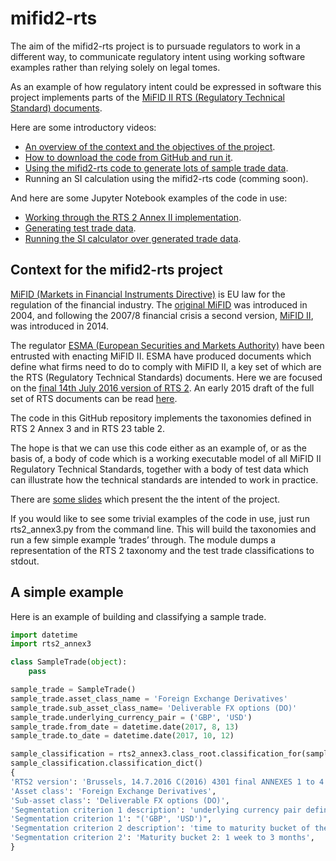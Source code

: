 # mifid2-rts

The aim of the mifid2-rts project is to pursuade regulators to work in a different way, to communicate regulatory intent using working software examples rather than relying solely on legal tomes. 

As an example of how regulatory intent could be expressed in software this project implements parts of the [MiFID II RTS (Regulatory Technical Standard) documents](http://eur-lex.europa.eu/legal-content/EN/TXT/PDF/?uri=CELEX:32017R0583&rid=1).

Here are some introductory videos:
* [An overview of the context and the objectives of the project](https://www.youtube.com/watch?v=kmV2jDNgH-Q).
* [How to download the code from GitHub and run it](https://youtu.be/Hoo31-LJi4s).
* [Using the mifid2-rts code to generate lots of sample trade data](https://youtu.be/1kUJu1-snVY).
* Running an SI calculation using the mifid2-rts code (comming soon).

And here are some Jupyter Notebook examples of the code in use:
* [Working through the RTS 2 Annex II implementation](https://github.com/bwbadger/mifid2-rts/blob/master/rts/RTS2_Worked_Examples.ipynb).
* [Generating test trade data](https://github.com/bwbadger/mifid2-rts/blob/master/rts/Trade%20data%20generation%20and%20testing.ipynb).
* [Running the SI calculator over generated trade data](https://github.com/bwbadger/mifid2-rts/blob/master/rts/Using%20sample%20trades%20in%20an%20SI%20calculation.ipynb).


## Context for the mifid2-rts project

[MiFID (Markets in Financial Instruments Directive)](https://en.wikipedia.org/wiki/Markets_in_Financial_Instruments_Directive_2004) is EU law for the regulation of the financial industry.  The [original MiFID](http://eur-lex.europa.eu/LexUriServ/LexUriServ.do?uri=CELEX:32004L0039:EN:HTML) was introduced in 2004, and following the 2007/8 financial crisis a second version, [MiFID II](https://www.esma.europa.eu/policy-rules/mifid-ii-and-mifir), was introduced in 2014.

The regulator [ESMA (European Securities and Markets Authority)](https://en.wikipedia.org/wiki/European_Securities_and_Markets_Authority) have been entrusted with enacting MiFID II.  ESMA have produced documents which define what firms need to do to comply with MiFID II, a key set of which are the RTS (Regulatory Technical Standards) documents.  Here we are focused on the [final 14th July 2016 version of RTS 2](http://eur-lex.europa.eu/legal-content/EN/TXT/PDF/?uri=CELEX:32017R0583&rid=1).  An early 2015 draft of the full set of RTS documents can be read [here](https://www.esma.europa.eu/sites/default/files/library/2015/11/2015-esma-1464_annex_i_-_draft_rts_and_its_on_mifid_ii_and_mifir.pdf).

The code in this GitHub repository implements the taxonomies defined in RTS 2 Annex 3 and in RTS 23 table 2.

The hope is that we can use this code either as an example of, or as the basis of, a body of code which is a working executable model of all MiFID II Regulatory Technical Standards, together with a body of test data which can illustrate how the technical standards are intended to work in practice.

There are [some slides](https://docs.google.com/presentation/d/1sVgeO3IAO7ZMrbzAYWZtbu21MxFlESL0ONvJHUuFgBc/edit?usp=sharing) which present the the intent of the project.

If you would like to see some trivial examples of the code in use, just run rts2_annex3.py from the command line.  This will build the taxonomies and run a few simple example ‘trades’ through.  The module dumps a representation of the RTS 2 taxonomy and the test trade classifications to stdout.

## A simple example

Here is an example of building and classifying a sample trade.

```python
import datetime
import rts2_annex3

class SampleTrade(object):
    pass

sample_trade = SampleTrade()
sample_trade.asset_class_name = 'Foreign Exchange Derivatives'
sample_trade.sub_asset_class_name= 'Deliverable FX options (DO)'
sample_trade.underlying_currency_pair = ('GBP', 'USD')
sample_trade.from_date = datetime.date(2017, 8, 13)
sample_trade.to_date = datetime.date(2017, 10, 12)

sample_classification = rts2_annex3.class_root.classification_for(sample_trade)
sample_classification.classification_dict()
{
'RTS2 version': 'Brussels, 14.7.2016 C(2016) 4301 final ANNEXES 1 to 4', 
'Asset class': 'Foreign Exchange Derivatives', 
'Sub-asset class': 'Deliverable FX options (DO)', 
'Segmentation criterion 1 description': 'underlying currency pair defined as combination of the two currencies underlying the derivative contract', 
'Segmentation criterion 1': "('GBP', 'USD')", 
'Segmentation criterion 2 description': 'time to maturity bucket of the swap defined as follows:',
'Segmentation criterion 2': 'Maturity bucket 2: 1 week to 3 months', 
} 
```

